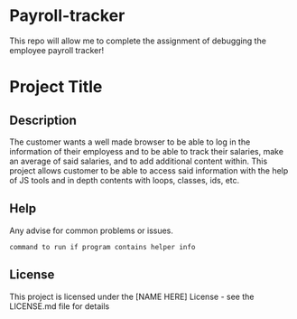 # Payroll-tracker
This repo will allow me to complete the assignment of debugging the employee payroll tracker!
# Project Title


## Description

The customer wants a well made browser to be able to log in the information of their employess and to be able to track their salaries, make an average of said salaries, and to add additional content within. This project allows customer to be able to access said information with the help of JS tools and in depth contents with loops, classes, ids, etc. 

## Help

Any advise for common problems or issues.
```
command to run if program contains helper info
```



## License

This project is licensed under the [NAME HERE] License - see the LICENSE.md file for details
